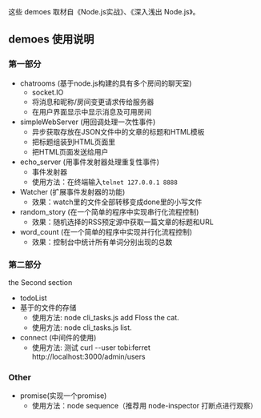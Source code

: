这些 demoes 取材自《Node.js实战》、《深入浅出 Node.js》。

## demoes 使用说明
### 第一部分
* chatrooms (基于node.js构建的具有多个房间的聊天室)
    * socket.IO
    * 将消息和昵称/房间变更请求传给服务器
    * 在用户界面显示中显示消息及可用房间
* simpleWebServer (用回调处理一次性事件)
    * 异步获取存放在JSON文件中的文章的标题和HTML模板
    * 把标题组装到HTML页面里
    * 把HTML页面发送给用户
* echo_server (用事件发射器处理重复性事件)
    * 事件发射器
    * 使用方法：在终端输入`telnet 127.0.0.1 8888`
* Watcher (扩展事件发射器的功能)
    * 效果：watch里的文件全部转移变成done里的小写文件
* random_story (在一个简单的程序中实现串行化流程控制)
    * 效果：随机选择的RSS预定源中获取一篇文章的标题和URL
* word_count (在一个简单的程序中实现并行化流程控制)
    * 效果：控制台中统计所有单词分别出现的总数

### 第二部分
the Second section
* todoList
* 基于的文件的存储
    * 使用方法: node cli_tasks.js add Floss the cat.
    * 使用方法: node cli_tasks.js list.
* connect (中间件的使用)
    * 使用方法: 测试 curl --user tobi:ferret http://localhost:3000/admin/users

### Other
* promise(实现一个promise)
    * 使用方法：node sequence（推荐用 node-inspector 打断点进行观察）
